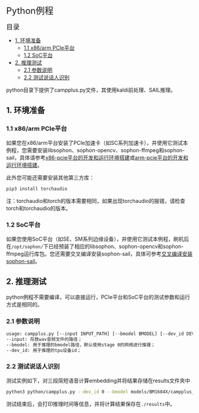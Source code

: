 <font size=5>Python例程</font>

<font size=4> 目录</font>
- [1. 环境准备](#1-环境准备)
  - [1.1 x86/arm PCIe平台](#11-x86arm-pcie平台)
  - [1.2 SoC平台](#12-soc平台)
- [2. 推理测试](#2-推理测试)
  - [2.1 参数说明](#21-参数说明)
  - [2.2 测试说话人识别](#22-测试说话人识别)

python目录下提供了campplus.py文件，其使用kaldi前处理、SAIL推理。

## 1. 环境准备
### 1.1 x86/arm PCIe平台

如果您在x86/arm平台安装了PCIe加速卡（如SC系列加速卡），并使用它测试本例程，您需要安装libsophon、sophon-opencv、sophon-ffmpeg和sophon-sail，具体请参考[x86-pcie平台的开发和运行环境搭建](../../../docs/Environment_Install_Guide.md#3-x86-pcie平台的开发和运行环境搭建)或[arm-pcie平台的开发和运行环境搭建](../../../docs/Environment_Install_Guide.md#5-arm-pcie平台的开发和运行环境搭建)。

此外您可能还需要安装其他第三方库：
```bash
pip3 install torchaudio
```
注：torchaudio和torch的版本需要相同，如果出现torchaudio的报错，请检查torch和torchaudio的版本。

### 1.2 SoC平台

如果您使用SoC平台（如SE、SM系列边缘设备），并使用它测试本例程，刷机后在`/opt/sophon/`下已经预装了相应的libsophon、sophon-opencv和sophon-ffmpeg运行库包。您还需要交叉编译安装sophon-sail，具体可参考[交叉编译安装sophon-sail](../../../docs/Environment_Install_Guide.md#42-交叉编译安装sophon-sail)。

## 2. 推理测试
python例程不需要编译，可以直接运行，PCIe平台和SoC平台的测试参数和运行方式是相同的。
### 2.1 参数说明
```bash
usage: campplus.py [--input INPUT_PATH] [--bmodel BMODEL] [--dev_id DEV_ID]
--input: 存放wav音频文件的路径；
--bmodel: 用于推理的bmodel路径，默认使用stage 0的网络进行推理；
--dev_id: 用于推理的tpu设备id；
```

### 2.2 测试说话人识别
测试实例如下，对三段简短语音计算embedding并将结果存储在results文件夹中
```bash
python3 python/campplus.py --dev_id 0 --bmodel models/BM1684X/campplus_bm1684x_fp32_1b.bmodel --input datasets/test
```
测试结束后，会打印推理时间等信息，并将计算结果保存在`./results`中。
